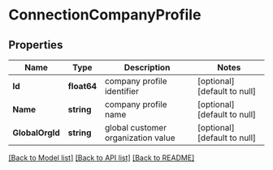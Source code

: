 # ConnectionCompanyProfile

## Properties
Name | Type | Description | Notes
------------ | ------------- | ------------- | -------------
**Id** | **float64** | company profile identifier | [optional] [default to null]
**Name** | **string** | company profile name | [optional] [default to null]
**GlobalOrgId** | **string** | global customer organization value | [optional] [default to null]

[[Back to Model list]](../README.md#documentation-for-models) [[Back to API list]](../README.md#documentation-for-api-endpoints) [[Back to README]](../README.md)

